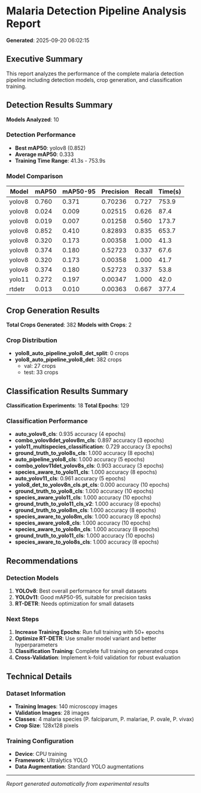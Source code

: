 # Malaria Detection Pipeline Analysis Report

**Generated**: 2025-09-20 06:02:15

## Executive Summary

This report analyzes the performance of the complete malaria detection pipeline including detection models, crop generation, and classification training.

## Detection Results Summary

**Models Analyzed**: 10

### Detection Performance
- **Best mAP50**: yolov8 (0.852)
- **Average mAP50**: 0.333
- **Training Time Range**: 41.3s - 753.9s

### Model Comparison
| Model | mAP50 | mAP50-95 | Precision | Recall | Time(s) |
|-------|-------|----------|-----------|---------|---------|
| yolov8 | 0.760 | 0.371 | 0.70236 | 0.727 | 753.9 |
| yolov8 | 0.024 | 0.009 | 0.02515 | 0.626 | 87.4 |
| yolov8 | 0.019 | 0.007 | 0.01258 | 0.560 | 173.7 |
| yolov8 | 0.852 | 0.410 | 0.82893 | 0.835 | 653.7 |
| yolov8 | 0.320 | 0.173 | 0.00358 | 1.000 | 41.3 |
| yolov8 | 0.374 | 0.180 | 0.52723 | 0.337 | 67.6 |
| yolov8 | 0.320 | 0.173 | 0.00358 | 1.000 | 41.7 |
| yolov8 | 0.374 | 0.180 | 0.52723 | 0.337 | 53.8 |
| yolo11 | 0.272 | 0.197 | 0.00347 | 1.000 | 42.0 |
| rtdetr | 0.013 | 0.010 | 0.00363 | 0.667 | 377.4 |


## Crop Generation Results

**Total Crops Generated**: 382
**Models with Crops**: 2

### Crop Distribution
- **yolo8_auto_pipeline_yolo8_det_split**: 0 crops
- **yolo8_auto_pipeline_yolo8_det**: 382 crops
  - val: 27 crops
  - test: 33 crops


## Classification Results Summary

**Classification Experiments**: 18
**Total Epochs**: 129

### Classification Performance
- **auto_yolov8_cls**: 0.935 accuracy (4 epochs)
- **combo_yolov8det_yolov8m_cls**: 0.897 accuracy (3 epochs)
- **yolo11_multispecies_classification**: 0.729 accuracy (3 epochs)
- **ground_truth_to_yolo8s_cls**: 1.000 accuracy (8 epochs)
- **auto_pipeline_yolo8_cls**: 1.000 accuracy (5 epochs)
- **combo_yolov11det_yolov8s_cls**: 0.903 accuracy (3 epochs)
- **species_aware_to_yolo11_cls**: 1.000 accuracy (8 epochs)
- **auto_yolov11_cls**: 0.961 accuracy (5 epochs)
- **yolo8_det_to_yolov8n_cls.pt_cls**: 0.000 accuracy (10 epochs)
- **ground_truth_to_yolo8_cls**: 1.000 accuracy (10 epochs)
- **species_aware_yolo11_cls**: 1.000 accuracy (10 epochs)
- **ground_truth_to_yolo11_cls_v2**: 1.000 accuracy (8 epochs)
- **ground_truth_to_yolo8m_cls**: 1.000 accuracy (8 epochs)
- **species_aware_to_yolo8m_cls**: 1.000 accuracy (8 epochs)
- **species_aware_yolo8_cls**: 1.000 accuracy (10 epochs)
- **species_aware_to_yolo8n_cls**: 1.000 accuracy (8 epochs)
- **ground_truth_to_yolo11_cls**: 1.000 accuracy (10 epochs)
- **species_aware_to_yolo8s_cls**: 1.000 accuracy (8 epochs)


## Recommendations

### Detection Models
1. **YOLOv8**: Best overall performance for small datasets
2. **YOLOv11**: Good mAP50-95, suitable for precision tasks
3. **RT-DETR**: Needs optimization for small datasets

### Next Steps
1. **Increase Training Epochs**: Run full training with 50+ epochs
2. **Optimize RT-DETR**: Use smaller model variant and better hyperparameters
3. **Classification Training**: Complete full training on generated crops
4. **Cross-Validation**: Implement k-fold validation for robust evaluation

## Technical Details

### Dataset Information
- **Training Images**: 140 microscopy images
- **Validation Images**: 28 images
- **Classes**: 4 malaria species (P. falciparum, P. malariae, P. ovale, P. vivax)
- **Crop Size**: 128x128 pixels

### Training Configuration
- **Device**: CPU training
- **Framework**: Ultralytics YOLO
- **Data Augmentation**: Standard YOLO augmentations

---
*Report generated automatically from experimental results*
